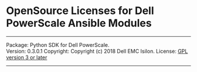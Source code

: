 OpenSource Licenses for Dell PowerScale Ansible Modules
=======================================================================

***
Package: Python SDK for Dell PowerScale.   
Version: 0.3.0.1 
Copyright: Copyright (c) 2018 Dell EMC Isilon.
License: [GPL version 3 or later](https://www.gnu.org/software/xorriso/)  

***